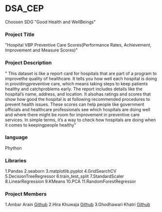 # DSA_CEP
Choosen SDG "Good Health and WellBeings"
### Project Title 
"Hospital VBP Preventive Care Scores(Performance Rates, Achievement, Improvement and Measure Scores)"
### Project Description 
" This dataset is like a report card for hospitals that are part of a program to improvethe quality of healthcare. It tells you how well each hospital is doing in providingpreventive care, which means taking steps to keep patients healthy and catchproblems early. The report includes details like the hospital’s name, address, and location. It alsohas ratings and scores that show how good the hospital is at following recommended procedures to prevent health issues. These scores can help people like government officials and healthcare professionals see which hospitals are doing well and where there might be room for improvement in preventive care services. In simple terms, it’s a way to check how hospitals are doing when it comes to keepingpeople healthy"
### language 
Phython 
### Libraries 
1.Pandas
2.seaborn
3.matplotlib.pyplot
4.GridSearchCV
5.DecisionTreeRegressor
6.train_test_split
7.StandardScaler
8.LinearRegression
9.KMeans
10.PCA
11.RandomForestRegressor
### Project Members 
1.Ambar Arain [Github](https://github.com/Ambar-Ghaffar)
2.Hira Khuwaja [Github](https://github.com/HiraRehmatKhuwaja)
3.Ghodhawari Khatri [Github](https://github.com/Godhawari-khatri) 
